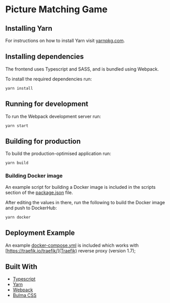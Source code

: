 # Picture Matching Game

## Installing Yarn

For instructions on how to install Yarn visit [yarnpkg.com](https://yarnpkg.com/lang/en/).

## Installing dependencies

The frontend uses Typescript and SASS, and is bundled using Webpack.

To install the required dependencies run:

```
yarn install
```

## Running for development

To run the Webpack development server run:

```
yarn start
```

## Building for production

To build the production-optimised application run:

```
yarn build
```

### Building Docker image

An example script for building a Docker image is included in the scripts section of the [package.json](package.json) file.

After editing the values in there, run the following to build the Docker image and push to DockerHub:

```
yarn docker
```

## Deployment Example

An example [docker-compose.yml](docker-compose.yml) is included which works with [https://traefik.io/traefik/](Traefik) reverse proxy (version 1.7);

## Built With

- [Typescript](https://www.typescriptlang.org/)
- [Yarn](https://yarnpkg.com/lang/en/)
- [Webpack](https://webpack.js.org/)
- [Bulma CSS](https://bulma.io/)
